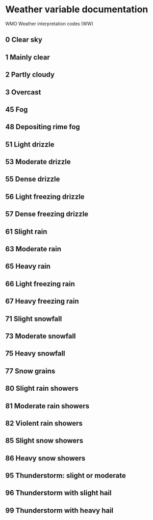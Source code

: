 # Weather variable documentation

WMO Weather interpretation codes (WW)

## 0 Clear sky

## 1 Mainly clear

## 2 Partly cloudy

## 3 Overcast

## 45 Fog

## 48 Depositing rime fog

## 51 Light drizzle

## 53 Moderate drizzle

## 55 Dense drizzle

## 56 Light freezing drizzle

## 57 Dense freezing drizzle

## 61 Slight rain

## 63 Moderate rain

## 65 Heavy rain

## 66 Light freezing rain

## 67 Heavy freezing rain

## 71 Slight snowfall

## 73 Moderate snowfall

## 75 Heavy snowfall

## 77 Snow grains

## 80 Slight rain showers

## 81 Moderate rain showers

## 82 Violent rain showers

## 85 Slight snow showers

## 86 Heavy snow showers

## 95 Thunderstorm: slight or moderate

## 96 Thunderstorm with slight hail

## 99 Thunderstorm with heavy hail
